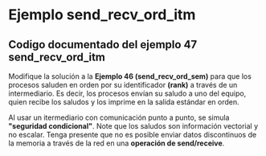 # Ejemplo send_recv_ord_itm

## Codigo documentado del ejemplo 47 send_recv_ord_itm 

Modifique la solución a la **Ejemplo 46 (send_recv_ord_sem)** para que los procesos saluden en orden por su identificador **(rank)** a través de un intermediario. Es decir, los procesos envían su saludo a uno del equipo, quien recibe los saludos y los imprime en la salida estándar en orden.

Al usar un itermediario con comunicación punto a punto, se simula **"seguridad condicional"**. Note que los saludos son información vectorial y no escalar. Tenga presente que no es posible enviar datos discontinuos de la memoria a través de la red en una **operación de send/receive**.
